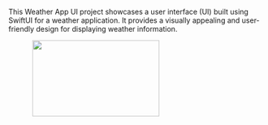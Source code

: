 This Weather App UI project showcases a user interface (UI) built using SwiftUI for a weather application. It provides a visually appealing and user-friendly design for displaying weather information. 

<p float="left">
  <![Simulator Screenshot - iPhone 14 Pro - 2023-09-25 at 07 30 00](https://github.com/Yuvanshankar45/SwiftUI-Fundamentals/assets/105915567/fb571067-effc-4ed1-b207-a3073ad14ce8)/>
  &nbsp;&nbsp;&nbsp;&nbsp;&nbsp;
  <![Simulator Screenshot - iPhone 14 Pro - 2023-09-25 at 07 30 04](https://github.com/Yuvanshankar45/SwiftUI-Fundamentals/assets/105915567/118bcdd1-fb30-4a91-980a-f19cc6eacfd3) />
  &nbsp;&nbsp;&nbsp;&nbsp;&nbsp;
  <img src="images/python-tab.webp" height="150" width="250" />
</p>





